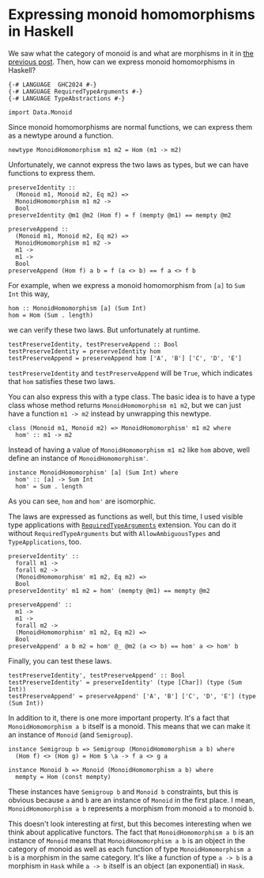 # Expressing monoid homomorphisms in Haskell

We saw what the category of monoid is and what are morphisms in it in [the previous post](./category_of_monoids.html). Then, how can we express monoid homomorphisms in Haskell?

```
{-# LANGUAGE  GHC2024 #-}
{-# LANGUAGE RequiredTypeArguments #-}
{-# LANGUAGE TypeAbstractions #-}

import Data.Monoid
```

Since monoid homomorphisms are normal functions, we can express them as a newtype around a function.

```
newtype MonoidHomomorphism m1 m2 = Hom (m1 -> m2)
```

Unfortunately, we cannot express the two laws as types, but we can have functions to express them.

```
preserveIdentity ::
  (Monoid m1, Monoid m2, Eq m2) =>
  MonoidHomomorphism m1 m2 ->
  Bool
preserveIdentity @m1 @m2 (Hom f) = f (mempty @m1) == mempty @m2

preserveAppend ::
  (Monoid m1, Monoid m2, Eq m2) =>
  MonoidHomomorphism m1 m2 ->
  m1 ->
  m1 ->
  Bool
preserveAppend (Hom f) a b = f (a <> b) == f a <> f b
```

For example, when we express a monoid homomorphism from `[a]` to `Sum Int` this way,

```
hom :: MonoidHomomorphism [a] (Sum Int)
hom = Hom (Sum . length)
```

we can verify these two laws. But unfortunately at runtime.

```
testPreserveIdentity, testPreserveAppend :: Bool
testPreserveIdentity = preserveIdentity hom
testPreserveAppend = preserveAppend hom ['A', 'B'] ['C', 'D', 'E']
```

`testPreserveIdentity` and `testPreserveAppend` will be `True`, which indicates that `hom` satisfies these two laws.

You can also express this with a type class. The basic idea is to have a type class whose method returns `MonoidHomomorphism m1 m2`, but we can just have a function `m1 -> m2` instead by unwrapping this newtype.

```
class (Monoid m1, Monoid m2) => MonoidHomomorphism' m1 m2 where
  hom' :: m1 -> m2
```

Instead of having a value of `MonoidHomomorphism m1 m2` like `hom` above, well define an instance of `MonoidHomomorphism'`.

```
instance MonoidHomomorphism' [a] (Sum Int) where
  hom' :: [a] -> Sum Int
  hom' = Sum . length
```

As you can see, `hom` and `hom'` are isomorphic.

The laws are expressed as functions as well, but this time, I used visible type applications with [`RequiredTypeArguments`](https://ghc.gitlab.haskell.org/ghc/doc/users_guide/exts/required_type_arguments.html) extension. You can do it without `RequiredTypeArguments` but with `AllowAmbiguousTypes` and `TypeApplications`, too.

```
preserveIdentity' ::
  forall m1 ->
  forall m2 ->
  (MonoidHomomorphism' m1 m2, Eq m2) =>
  Bool
preserveIdentity' m1 m2 = hom' (mempty @m1) == mempty @m2

preserveAppend' ::
  m1 ->
  m1 ->
  forall m2 ->
  (MonoidHomomorphism' m1 m2, Eq m2) =>
  Bool
preserveAppend' a b m2 = hom' @_ @m2 (a <> b) == hom' a <> hom' b
```

Finally, you can test these laws.

```
testPreserveIdentity', testPreserveAppend' :: Bool
testPreserveIdentity' = preserveIdentity' (type [Char]) (type (Sum Int))
testPreserveAppend' = preserveAppend' ['A', 'B'] ['C', 'D', 'E'] (type (Sum Int))
```

In addition to it, there is one more important property. It's a fact that `MonoidHomomorphism a b` itself is a monoid. This means that we can make it an instance of `Monoid` (and `Semigroup`).

```
instance Semigroup b => Semigroup (MonoidHomomorphism a b) where
  (Hom f) <> (Hom g) = Hom $ \a -> f a <> g a

instance Monoid b => Monoid (MonoidHomomorphism a b) where
  mempty = Hom (const mempty)
```

These instances have `Semigroup b` and `Monoid b` constraints, but this is obvious because `a` and `b` are an instance of `Monoid` in the first place. I mean, `MonoidHomomorphism a b` represents a morphism from monoid `a` to monoid `b`.

This doesn't look interesting at first, but this becomes interesting when we think about applicative functors. The fact that `MonoidHomomorphism a b` is an instance of `Monoid` means that `MonoidHomomorphism a b` is an object in the category of monoid as well as each function of type `MonoidHomomorphism a b` is a morphism in the same category. It's like a function of type `a -> b` is a morphism in `Hask` while `a -> b` itself is an object (an exponential) in `Hask`.
